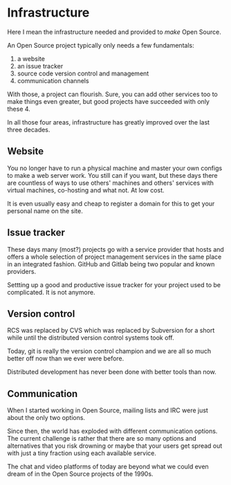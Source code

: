 # Infrastructure

Here I mean the infrastructure needed and provided to *make* Open Source.

An Open Source project typically only needs a few fundamentals:

1. a website
2. an issue tracker
3. source code version control and management
4. communication channels

With those, a project can flourish. Sure, you can add other services too to
make things even greater, but good projects have succeeded with only these 4.

In all those four areas, infrastructure has greatly improved over the last
three decades.

## Website

You no longer have to run a physical machine and master your own configs to
make a web server work. You still can if you want, but these days there are
countless of ways to use others' machines and others' services with virtual
machines, co-hosting and what not. At low cost.

It is even usually easy and cheap to register a domain for this to get your
personal name on the site.

## Issue tracker

These days many (most?) projects go with a service provider that hosts and
offers a whole selection of project management services in the same place in
an integrated fashion. GitHub and Gitlab being two popular and known
providers.

Settting up a good and productive issue tracker for your project used to be
complicated. It is not anymore.

## Version control

RCS was replaced by CVS which was replaced by Subversion for a short while
until the distributed version control systems took off.

Today, git is really the version control champion and we are all so much
better off now than we ever were before.

Distributed development has never been done with better tools than now.

## Communication

When I started working in Open Source, mailing lists and IRC were just about
the only two options.

Since then, the world has exploded with different communication options. The
current challenge is rather that there are so many options and alternatives
that you risk drowning or maybe that your users get spread out with just a
tiny fraction using each available service.

The chat and video platforms of today are beyond what we could even dream of
in the Open Source projects of the 1990s.
